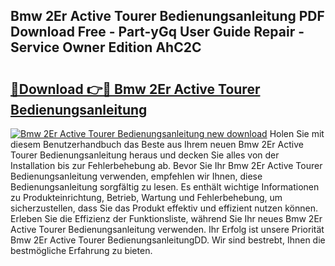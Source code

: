 ## Bmw 2Er Active Tourer Bedienungsanleitung PDF Download Free - Part-yGq User Guide Repair - Service Owner Edition AhC2C

# <h2><a href="http://df44lh.blite.top/?on=Bmw+2Er+Active+Tourer+Bedienungsanleitung">🔗Download 👉🔴 Bmw 2Er Active Tourer Bedienungsanleitung</a></h2>

[![Bmw 2Er Active Tourer Bedienungsanleitung new download](https://i.imgur.com/lujVjoI.png)](http://df44lh.blite.top/?on=Bmw+2Er+Active+Tourer+Bedienungsanleitung)
Holen Sie mit diesem Benutzerhandbuch das Beste aus Ihrem neuen Bmw 2Er Active Tourer Bedienungsanleitung heraus und decken Sie alles von der Installation bis zur Fehlerbehebung ab. Bevor Sie Ihr Bmw 2Er Active Tourer Bedienungsanleitung verwenden, empfehlen wir Ihnen, diese Bedienungsanleitung sorgfältig zu lesen. Es enthält wichtige Informationen zu Produkteinrichtung, Betrieb, Wartung und Fehlerbehebung, um sicherzustellen, dass Sie das Produkt effektiv und effizient nutzen können. Erleben Sie die Effizienz der Funktionsliste, während Sie Ihr neues Bmw 2Er Active Tourer Bedienungsanleitung verwenden. Ihr Erfolg ist unsere Priorität Bmw 2Er Active Tourer BedienungsanleitungDD. Wir sind bestrebt, Ihnen die bestmögliche Erfahrung zu bieten.

